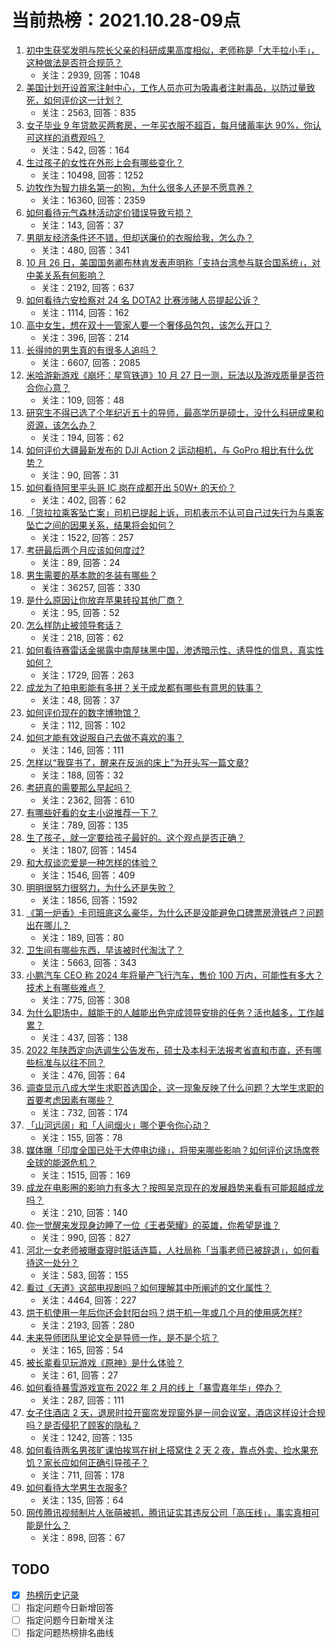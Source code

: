 # 当前热榜：2021.10.28-09点
1. [初中生获奖发明与院长父亲的科研成果高度相似，老师称是「大手拉小手」，这种做法是否符合规范？](https://www.zhihu.com/question/494723053)
    * 关注：2939, 回答：1048
2. [美国计划开设首家注射中心，工作人员亦可为吸毒者注射毒品，以防过量致死，如何评价这一计划？](https://www.zhihu.com/question/494799908)
    * 关注：2563, 回答：835
3. [女子毕业 9 年贷款买两套房，一年买衣服不超百，每月储蓄率达 90%，你认可这样的消费观吗？](https://www.zhihu.com/question/494884237)
    * 关注：542, 回答：164
4. [生过孩子的女性在外形上会有哪些变化？](https://www.zhihu.com/question/367744339)
    * 关注：10498, 回答：1252
5. [边牧作为智力排名第一的狗，为什么很多人还是不愿意养？](https://www.zhihu.com/question/329070571)
    * 关注：16360, 回答：2359
6. [如何看待元气森林活动定价错误导致亏损？](https://www.zhihu.com/question/494565244)
    * 关注：143, 回答：37
7. [男朋友经济条件还不错，但却送廉价的衣服给我，怎么办？](https://www.zhihu.com/question/493847983)
    * 关注：480, 回答：341
8. [10 月 26 日，美国国务卿布林肯发表声明称「支持台湾参与联合国系统」，对中美关系有何影响？](https://www.zhihu.com/question/494781242)
    * 关注：2192, 回答：637
9. [如何看待六安检察对 24 名 DOTA2 比赛涉赌人员提起公诉？](https://www.zhihu.com/question/494727913)
    * 关注：1114, 回答：162
10. [高中女生，想在双十一管家人要一个奢侈品包包，该怎么开口？](https://www.zhihu.com/question/493856185)
    * 关注：396, 回答：214
11. [长得帅的男生真的有很多人追吗？](https://www.zhihu.com/question/466307046)
    * 关注：6607, 回答：2085
12. [米哈游新游戏《崩坏：星穹铁道》10 月 27 日一测，玩法以及游戏质量是否符合你心意？](https://www.zhihu.com/question/494756431)
    * 关注：109, 回答：48
13. [研究生不得已选了个年纪近五十的导师，最高学历是硕士，没什么科研成果和资源，该怎么办？](https://www.zhihu.com/question/493047269)
    * 关注：194, 回答：62
14. [如何评价大疆最新发布的 DJI Action 2 运动相机，与 GoPro 相比有什么优势？](https://www.zhihu.com/question/494902528)
    * 关注：90, 回答：31
15. [如何看待阿里平头哥 IC 岗在成都开出 50W+ 的天价？](https://www.zhihu.com/question/493799732)
    * 关注：402, 回答：62
16. [「货拉拉乘客坠亡案」司机已提起上诉，司机表示不认可自己过失行为与乘客坠亡之间的因果关系，结果将会如何？](https://www.zhihu.com/question/494838642)
    * 关注：1522, 回答：257
17. [考研最后两个月应该如何度过?](https://www.zhihu.com/question/494214858)
    * 关注：89, 回答：24
18. [男生需要的基本款的冬装有哪些？](https://www.zhihu.com/question/36144261)
    * 关注：36257, 回答：330
19. [是什么原因让你放弃苹果转投其他厂商？](https://www.zhihu.com/question/494691170)
    * 关注：95, 回答：52
20. [怎么样防止被领导套话？](https://www.zhihu.com/question/486267940)
    * 关注：218, 回答：62
21. [如何看待赛雷话金揭露中南屋抹黑中国，渗透暗示性、诱导性的信息，真实性如何？](https://www.zhihu.com/question/494714843)
    * 关注：1729, 回答：263
22. [成龙为了拍电影能有多拼？关于成龙都有哪些有意思的轶事？](https://www.zhihu.com/question/494914264)
    * 关注：48, 回答：37
23. [如何评价现在的数字博物馆？](https://www.zhihu.com/question/494434079)
    * 关注：112, 回答：102
24. [如何才能有效说服自己去做不喜欢的事？](https://www.zhihu.com/question/494317977)
    * 关注：146, 回答：111
25. [怎样以“我穿书了，醒来在反派的床上”为开头写一篇文章?](https://www.zhihu.com/question/432099686)
    * 关注：188, 回答：32
26. [考研真的需要那么早起吗？](https://www.zhihu.com/question/453051286)
    * 关注：2362, 回答：610
27. [有哪些好看的女主小说推荐一下？](https://www.zhihu.com/question/326023685)
    * 关注：789, 回答：135
28. [生了孩子，就一定要给孩子最好的。这个观点是否正确？](https://www.zhihu.com/question/486681390)
    * 关注：1807, 回答：1454
29. [和大叔谈恋爱是一种怎样的体验？](https://www.zhihu.com/question/430874936)
    * 关注：1546, 回答：409
30. [明明很努力很努力，为什么还是失败？](https://www.zhihu.com/question/483320295)
    * 关注：1856, 回答：1592
31. [《第一炉香》卡司班底这么豪华，为什么还是没能避免口碑票房滑铁卢？问题出在哪儿？](https://www.zhihu.com/question/494543995)
    * 关注：189, 回答：80
32. [卫生间有哪些东西，早该被时代淘汰了？](https://www.zhihu.com/question/452643897)
    * 关注：5663, 回答：343
33. [小鹏汽车 CEO 称 2024 年将量产飞行汽车，售价 100 万内，可能性有多大？技术上有哪些难点？](https://www.zhihu.com/question/494550222)
    * 关注：775, 回答：308
34. [为什么职场中，越能干的人越能出色完成领导安排的任务？活也越多，工作越累？](https://www.zhihu.com/question/487387137)
    * 关注：437, 回答：138
35. [2022 年陕西定向选调生公告发布，硕士及本科无法报考省直和市直，还有哪些标准与以往不同？](https://www.zhihu.com/question/494669794)
    * 关注：476, 回答：64
36. [调查显示八成大学生求职首选国企，这一现象反映了什么问题？大学生求职的首要考虑因素有哪些？](https://www.zhihu.com/question/494358705)
    * 关注：732, 回答：174
37. [「山河远阔」和「人间烟火」哪个更令你心动？](https://www.zhihu.com/question/494439850)
    * 关注：155, 回答：78
38. [媒体曝「印度全国已处于大停电边缘」，将带来哪些影响？如何评价这场席卷全球的能源危机？](https://www.zhihu.com/question/494381536)
    * 关注：1515, 回答：169
39. [成龙在电影圈的影响力有多大？按照吴京现在的发展趋势来看有可能超越成龙吗？](https://www.zhihu.com/question/494601944)
    * 关注：210, 回答：140
40. [你一觉醒来发现身边睡了一位《王者荣耀》的英雄，你希望是谁？](https://www.zhihu.com/question/493734548)
    * 关注：990, 回答：827
41. [河北一女老师被曝查寝时脏话连篇，人社局称「当事老师已被辞退」，如何看待这一处分？](https://www.zhihu.com/question/494412043)
    * 关注：583, 回答：155
42. [看过《天道》这部电视剧吗？如何理解其中所阐述的文化属性？](https://www.zhihu.com/question/19559220)
    * 关注：4464, 回答：227
43. [烘干机使用一年后你还会封阳台吗？烘干机一年或几个月的使用感怎样?](https://www.zhihu.com/question/426305815)
    * 关注：2193, 回答：280
44. [未来导师团队里论文全是导师一作，是不是个坑？](https://www.zhihu.com/question/492301183)
    * 关注：165, 回答：54
45. [被长辈看见玩游戏《原神》是什么体验？](https://www.zhihu.com/question/493046325)
    * 关注：61, 回答：27
46. [如何看待暴雪游戏宣布 2022 年 2 月的线上「暴雪嘉年华」停办？](https://www.zhihu.com/question/494771495)
    * 关注：287, 回答：111
47. [女子住酒店 2 天，退房时拉开窗帘发现窗外是一间会议室，酒店这样设计合规吗？是否侵犯了顾客的隐私？](https://www.zhihu.com/question/494288829)
    * 关注：1242, 回答：135
48. [如何看待两名男孩旷课怕挨骂在树上搭窝住 2 天 2 夜，靠点外卖、捡水果充饥？家长应如何正确引导孩子？](https://www.zhihu.com/question/494655336)
    * 关注：711, 回答：178
49. [如何看待大学男生衣服多?](https://www.zhihu.com/question/493579561)
    * 关注：135, 回答：64
50. [网传腾讯视频制片人张萌被抓，腾讯证实其违反公司「高压线」，事实真相可能是什么？](https://www.zhihu.com/question/494586461)
    * 关注：898, 回答：67
## TODO
* [x] [热榜历史记录](hot_history/AllHot.md)
* [ ] 指定问题今日新增回答
* [ ] 指定问题今日新增关注
* [ ] 指定问题热榜排名曲线
